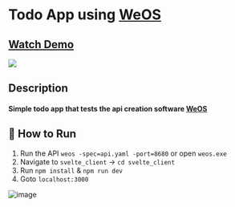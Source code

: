 # Todo App using [WeOS](https://github.com/wepala/weos)
## [Watch Demo](https://youtu.be/pi_OcTZznSM)
[![](https://user-images.githubusercontent.com/70588497/164994912-80caad14-dc76-4e88-b3f9-ef70b69758b7.png)](https://youtu.be/pi_OcTZznSM)

## Description
#### Simple todo app that tests the api creation software [WeOS](https://github.com/wepala/weos)

## 🚀 How to Run
1. Run the API `weos -spec=api.yaml -port=8680` or open `weos.exe`
2. Navigate to `svelte_client` -> `cd svelte_client`
3. Run `npm install` & `npm run dev`
4. Goto `localhost:3000`

![image](https://user-images.githubusercontent.com/70588497/164991718-018244cd-f5ed-43fd-85bb-e025329a1948.png)

